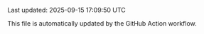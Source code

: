 Last updated: 2025-09-15 17:09:50 UTC

This file is automatically updated by the GitHub Action workflow.
